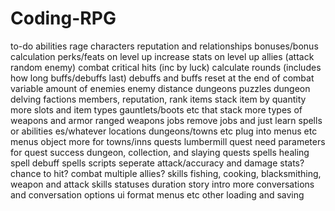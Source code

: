 # Coding-RPG
to-do
abilities
    rage
characters
    reputation and relationships
    bonuses/bonus calculation
    perks/feats on level up
    increase stats on level up
    allies (attack random enemy)
combat
    critical hits (inc by luck)
    calculate rounds (includes how long buffs/debuffs last)
    debuffs and buffs reset at the end of combat
    variable amount of enemies
    enemy distance
dungeons
    puzzles
    dungeon delving
factions
    members, reputation, rank
items
    stack item by quantity
    more slots and item types
    gauntlets/boots etc that stack
    more types of weapons and armor
    ranged weapons
jobs
    remove jobs and just learn spells or abilities es/whatever
locations
    dungeons/towns etc
    plug into menus etc
menus
    object more for towns/inns
quests
    lumbermill quest
    need parameters for quest success
    dungeon, collection, and slaying quests
spells
    healing spell
    debuff spells
scripts
    seperate attack/accuracy and damage stats?
    chance to hit?
    combat multiple allies?
skills
    fishing, cooking, blacksmithing, weapon and attack skills
statuses
    duration
story
    intro
    more conversations and conversation options
ui
    format menus etc
other
    loading and saving    

